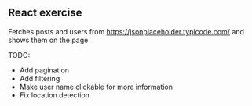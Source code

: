 ## React exercise

Fetches posts and users from https://jsonplaceholder.typicode.com/
and shows them on the page.

TODO:

- Add pagination
- Add filtering
- Make user name clickable for more information
- Fix location detection
